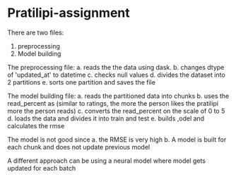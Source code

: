 # Pratilipi-assignment

There are two files:
1. preprocessing
2. Model building

The preprocessing file:
    a. reads the the data using dask. 
    b. changes dtype of 'updated_at' to datetime
    c. checks null values
    d. divides the dataset into 2 partitions
    e. sorts one partition and saves the file
  
 The model building file:
    a. reads the partitioned data into chunks
    b. uses the read_percent as (similar to ratings, the more the person likes the pratilipi more the person reads)
    c. converts the read_percent on the scale of 0 to 5
    d. loads the data and divides it into train and test
    e. builds ,odel and calculates the rmse
    
  The model is not good since
    a. the RMSE is very high
    b. A model is built for each chunk and does not update previous model
    
  A different approach can be using a neural model where model gets updated for each batch
